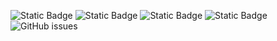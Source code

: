 ![Static Badge](https://img.shields.io/badge/blacklists-60-000000) ![Static Badge](https://img.shields.io/badge/blacklisted-3056488-cc0000) ![Static Badge](https://img.shields.io/badge/whitelisted-2243-00CC00) ![Static Badge](https://img.shields.io/badge/streaming_blacklist-28107-000000) ![GitHub issues](https://img.shields.io/github/issues/fabriziosalmi/blacklists)
